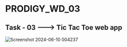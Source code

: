 # PRODIGY_WD_03
## Task - 03 ---> Tic Tac Toe web app


![Screenshot 2024-06-10 004237](https://github.com/Suvadip-sana/PRODIGY_WD_03/assets/78638404/db2823a1-1712-4add-ad39-37f228f2de0b)
